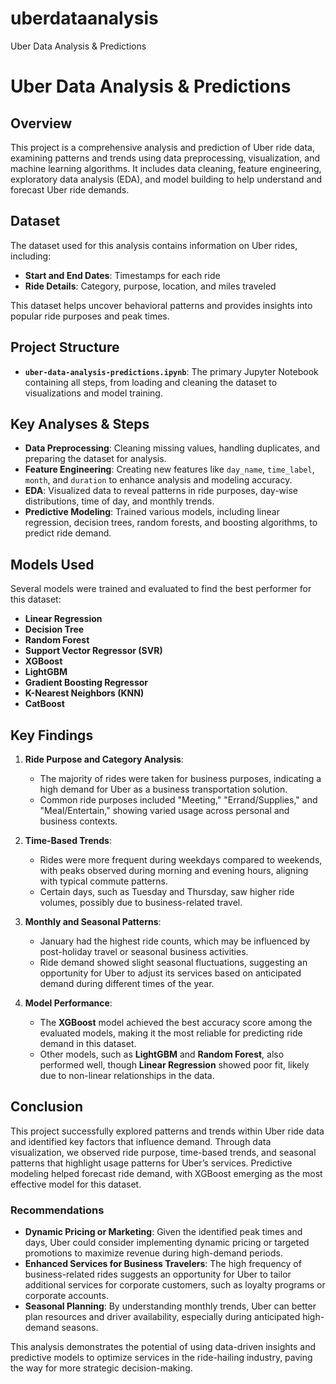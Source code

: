 # uberdataanalysis
Uber Data Analysis &amp; Predictions
# Uber Data Analysis & Predictions

## Overview
This project is a comprehensive analysis and prediction of Uber ride data, examining patterns and trends using data preprocessing, visualization, and machine learning algorithms. It includes data cleaning, feature engineering, exploratory data analysis (EDA), and model building to help understand and forecast Uber ride demands.

## Dataset
The dataset used for this analysis contains information on Uber rides, including:
- **Start and End Dates**: Timestamps for each ride
- **Ride Details**: Category, purpose, location, and miles traveled

This dataset helps uncover behavioral patterns and provides insights into popular ride purposes and peak times.

## Project Structure
- **`uber-data-analysis-predictions.ipynb`**: The primary Jupyter Notebook containing all steps, from loading and cleaning the dataset to visualizations and model training.

## Key Analyses & Steps
- **Data Preprocessing**: Cleaning missing values, handling duplicates, and preparing the dataset for analysis.
- **Feature Engineering**: Creating new features like `day_name`, `time_label`, `month`, and `duration` to enhance analysis and modeling accuracy.
- **EDA**: Visualized data to reveal patterns in ride purposes, day-wise distributions, time of day, and monthly trends.
- **Predictive Modeling**: Trained various models, including linear regression, decision trees, random forests, and boosting algorithms, to predict ride demand.

## Models Used
Several models were trained and evaluated to find the best performer for this dataset:
- **Linear Regression**
- **Decision Tree**
- **Random Forest**
- **Support Vector Regressor (SVR)**
- **XGBoost**
- **LightGBM**
- **Gradient Boosting Regressor**
- **K-Nearest Neighbors (KNN)**
- **CatBoost**

## Key Findings

1. **Ride Purpose and Category Analysis**:
   - The majority of rides were taken for business purposes, indicating a high demand for Uber as a business transportation solution.
   - Common ride purposes included "Meeting," "Errand/Supplies," and "Meal/Entertain," showing varied usage across personal and business contexts.

2. **Time-Based Trends**:
   - Rides were more frequent during weekdays compared to weekends, with peaks observed during morning and evening hours, aligning with typical commute patterns.
   - Certain days, such as Tuesday and Thursday, saw higher ride volumes, possibly due to business-related travel.

3. **Monthly and Seasonal Patterns**:
   - January had the highest ride counts, which may be influenced by post-holiday travel or seasonal business activities.
   - Ride demand showed slight seasonal fluctuations, suggesting an opportunity for Uber to adjust its services based on anticipated demand during different times of the year.

4. **Model Performance**:
   - The **XGBoost** model achieved the best accuracy score among the evaluated models, making it the most reliable for predicting ride demand in this dataset.
   - Other models, such as **LightGBM** and **Random Forest**, also performed well, though **Linear Regression** showed poor fit, likely due to non-linear relationships in the data.

## Conclusion

This project successfully explored patterns and trends within Uber ride data and identified key factors that influence demand. Through data visualization, we observed ride purpose, time-based trends, and seasonal patterns that highlight usage patterns for Uber’s services. Predictive modeling helped forecast ride demand, with XGBoost emerging as the most effective model for this dataset.

### Recommendations
- **Dynamic Pricing or Marketing**: Given the identified peak times and days, Uber could consider implementing dynamic pricing or targeted promotions to maximize revenue during high-demand periods.
- **Enhanced Services for Business Travelers**: The high frequency of business-related rides suggests an opportunity for Uber to tailor additional services for corporate customers, such as loyalty programs or corporate accounts.
- **Seasonal Planning**: By understanding monthly trends, Uber can better plan resources and driver availability, especially during anticipated high-demand seasons.

This analysis demonstrates the potential of using data-driven insights and predictive models to optimize services in the ride-hailing industry, paving the way for more strategic decision-making.
